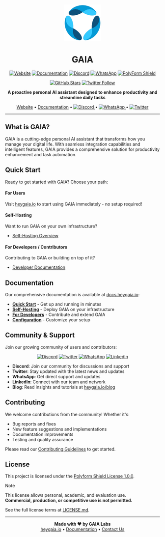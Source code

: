 <div align="center">
  <img src="docs/logo/logo.png" alt="GAIA Logo" width="120" height="120" />
  
  # GAIA
  
  [![Website](https://img.shields.io/badge/Website-heygaia.io-00bbff?style=flat-square&logo=globe&logoColor=white)](https://heygaia.io) [![Documentation](https://img.shields.io/badge/Docs-docs.heygaia.io-00bbff?style=flat-square&logo=gitbook&logoColor=white)](https://docs.heygaia.io) [![Discord](https://img.shields.io/badge/Discord-Join%20Us-5865F2?style=flat-square&logo=discord&logoColor=white)](https://discord.heygaia.io)
  [![WhatsApp](https://img.shields.io/badge/WhatsApp-Support-25D366?style=flat-square&logo=whatsapp&logoColor=white)](https://whatsapp.heygaia.io)
  [![PolyForm Shield](https://img.shields.io/badge/PolyForm-Shield-blue)](https://polyformproject.org/licenses/shield/1.0.0/)
  
  [![GitHub Stars](https://img.shields.io/github/stars/heygaia/gaia?style=social)](https://github.com/heygaia/gaia) [![Twitter Follow](https://img.shields.io/twitter/follow/_heygaia?style=social)](https://twitter.com/_heygaia)
  
  <p align="center">
    <strong>A proactive personal AI assistant designed to enhance productivity and streamline daily tasks</strong>
  </p>
  
  <p align="center">
    <a href="https://heygaia.io">Website</a> •
    <a href="https://docs.heygaia.io">Documentation</a> •
    <a href="https://discord.heygaia.io">
      <img src="https://img.shields.io/badge/-Discord-5865F2?style=flat&logo=discord&logoColor=white" alt="Discord" />
    </a> •
    <a href="https://whatsapp.heygaia.io">
      <img src="https://img.shields.io/badge/-WhatsApp-25D366?style=flat&logo=whatsapp&logoColor=white" alt="WhatsApp" />
    </a> •
    <a href="https://twitter.com/_heygaia">
      <img src="https://img.shields.io/badge/-Twitter-1DA1F2?style=flat&logo=twitter&logoColor=white" alt="Twitter" />
    </a>
  </p>
</div>

---

## What is GAIA?

GAIA is a cutting-edge personal AI assistant that transforms how you manage your digital life. With seamless integration capabilities and intelligent features, GAIA provides a comprehensive solution for productivity enhancement and task automation.


## Quick Start

Ready to get started with GAIA? Choose your path:

#### For Users
Visit [heygaia.io](https://heygaia.io) to start using GAIA immediately - no setup required!

#### Self-Hosting
Want to run GAIA on your own infrastructure?
- [Self-Hosting Overview](https://docs.heygaia.io/self-hosting/overview)

#### For Developers / Contributors
Contributing to GAIA or building on top of it?
- [Developer Documentation](https://docs.heygaia.io/developers/development-setup)

## Documentation

Our comprehensive documentation is available at [docs.heygaia.io](https://docs.heygaia.io):

- **[Quick Start](https://docs.heygaia.io/quick-start)** - Get up and running in minutes
- **[Self-Hosting](https://docs.heygaia.io/self-hosting/overview)** - Deploy GAIA on your infrastructure  
- **[For Developers](https://docs.heygaia.io/developers/introduction)** - Contribute and extend GAIA
- **[Configuration](https://docs.heygaia.io/configuration/environment-variables)** - Customize your setup

## Community & Support

Join our growing community of users and contributors:

<div align="center">
  
  [![Discord](https://img.shields.io/badge/Discord-Join%20Community-5865F2?style=for-the-badge&logo=discord&logoColor=white)](https://discord.heygaia.io) [![Twitter](https://img.shields.io/badge/Twitter-Follow%20Us-1DA1F2?style=for-the-badge&logo=twitter&logoColor=white)](https://twitter.com/_heygaia) [![WhatsApp](https://img.shields.io/badge/WhatsApp-Get%20Support-25D366?style=for-the-badge&logo=whatsapp&logoColor=white)](https://whatsapp.heygaia.io) [![LinkedIn](https://img.shields.io/badge/LinkedIn-Connect-0077B5?style=for-the-badge&logo=linkedin&logoColor=white)](https://linkedin.com/company/heygaia)
  
</div>

- **Discord**: Join our community for discussions and support
- **Twitter**: Stay updated with the latest news and updates  
- **WhatsApp**: Get direct support and updates
- **LinkedIn**: Connect with our team and network
- **Blog**: Read insights and tutorials at [heygaia.io/blog](https://heygaia.io/blog)

## Contributing

We welcome contributions from the community! Whether it's:

- Bug reports and fixes
- New feature suggestions and implementations
- Documentation improvements
- Testing and quality assurance

Please read our [Contributing Guidelines](https://docs.heygaia.io/developers/contributing) to get started.

## License

This project is licensed under the [Polyform Shield License 1.0.0](https://polyformproject.org/licenses/shield/1.0.0/).

> [!NOTE]
> This license allows personal, academic, and evaluation use.  
> **Commercial, production, or competitive use is not permitted.**

See the full license terms at [LICENSE.md](LICENSE.md).

---

<div align="center">
  <strong>Made with ❤️ by GAIA Labs</strong>
  <br>
  <a href="https://heygaia.io">heygaia.io</a> • <a href="https://docs.heygaia.io">Documentation</a> • <a href="https://heygaia.io/contact">Contact Us</a>
</div>
